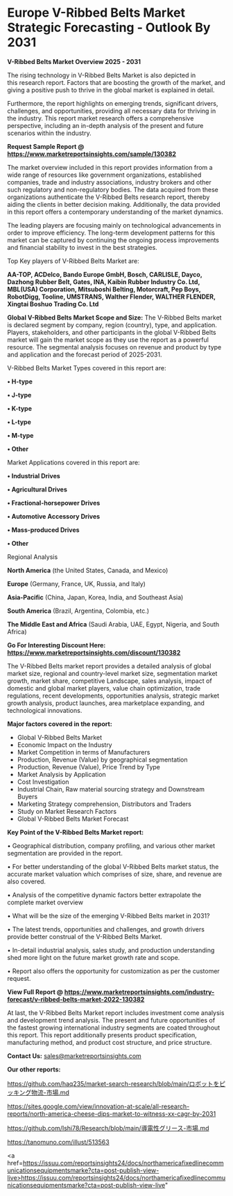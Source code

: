 # Europe V-Ribbed Belts Market Strategic Forecasting - Outlook By 2031

<Strong> V-Ribbed Belts Market Overview 2025 - 2031</strong>

The rising technology in V-Ribbed Belts Market is also depicted in this research report. Factors that are boosting the growth of the market, and giving a positive push to thrive in the global market is explained in detail.

Furthermore, the report highlights on emerging trends, significant drivers, challenges, and opportunities, providing all necessary data for thriving in the industry. This report market research offers a comprehensive perspective, including an in-depth analysis of the present and future scenarios within the industry.

<strong>Request Sample Report @ <a href=https://www.marketreportsinsights.com/sample/130382>https://www.marketreportsinsights.com/sample/130382</a></strong>

The market overview included in this report provides information from a wide range of resources like government organizations, established companies, trade and industry associations, industry brokers and other such regulatory and non-regulatory bodies. The data acquired from these organizations authenticate the V-Ribbed Belts research report, thereby aiding the clients in better decision making. Additionally, the data provided in this report offers a contemporary understanding of the market dynamics.

The leading players are focusing mainly on technological advancements in order to improve efficiency. The long-term development patterns for this market can be captured by continuing the ongoing process improvements and financial stability to invest in the best strategies.

Top Key players of V-Ribbed Belts Market are:

<strong>AA-TOP, ACDelco, Bando Europe GmbH, Bosch, CARLISLE, Dayco, Dazhong Rubber Belt, Gates, INA, Kaibin Rubber Industry Co. Ltd, MBL(USA) Corporation, Mitsuboshi Belting, Motorcraft, Pep Boys, RobotDigg, Tooline, UMSTRANS, Walther Flender, WALTHER FLENDER, Xingtai Boshuo Trading Co. Ltd</strong>

<strong><b>Global V-Ribbed Belts Market Scope and Size:</b></strong>
The V-Ribbed Belts market is declared segment by company, region (country), type, and application. Players, stakeholders, and other participants in the global V-Ribbed Belts market will gain the market scope as they use the report as a powerful resource. The segmental analysis focuses on revenue and product by type and application and the forecast period of 2025-2031.

V-Ribbed Belts Market Types covered in this report are:

<strong>• H-type

• J-type

• K-type

• L-type

• M-type

• Other</strong>

Market Applications covered in this report are:

<strong>• Industrial Drives

• Agricultural Drives

• Fractional-horsepower Drives

• Automotive Accessory Drives

• Mass-produced Drives

• Other</strong> 

Regional Analysis

<strong>North America</strong> (the United States, Canada, and Mexico)

<strong>Europe</strong> (Germany, France, UK, Russia, and Italy)

<strong>Asia-Pacific</strong> (China, Japan, Korea, India, and Southeast Asia)

<strong>South America</strong> (Brazil, Argentina, Colombia, etc.)

<strong>The Middle East and Africa</strong> (Saudi Arabia, UAE, Egypt, Nigeria, and South Africa)

<strong>Go For Interesting Discount Here: <a href=https://www.marketreportsinsights.com/discount/130382>https://www.marketreportsinsights.com/discount/130382</a></strong>

The V-Ribbed Belts market report provides a detailed analysis of global market size, regional and country-level market size, segmentation market growth, market share, competitive Landscape, sales analysis, impact of domestic and global market players, value chain optimization, trade regulations, recent developments, opportunities analysis, strategic market growth analysis, product launches, area marketplace expanding, and technological innovations.

<strong><b>Major factors covered in the report:</b></strong>
<ul>
  <li>Global V-Ribbed Belts Market </li>
  <li>Economic Impact on the Industry</li>
  <li>Market Competition in terms of Manufacturers</li>
  <li>Production, Revenue (Value) by geographical segmentation</li>
  <li>Production, Revenue (Value), Price Trend by Type</li>
  <li>Market Analysis by Application</li>
  <li>Cost Investigation</li>
  <li>Industrial Chain, Raw material sourcing strategy and Downstream Buyers</li>
  <li>Marketing Strategy comprehension, Distributors and Traders</li>
  <li>Study on Market Research Factors</li>
  <li>Global V-Ribbed Belts Market Forecast</li>
</ul>

<strong><b>Key Point of the V-Ribbed Belts Market report:</b></strong>

• Geographical distribution, company profiling, and various other market segmentation are provided in the report.

• For better understanding of the global V-Ribbed Belts market status, the accurate market valuation which comprises of size, share, and revenue are also covered.

• Analysis of the competitive dynamic factors better extrapolate the complete market overview

• What will be the size of the emerging V-Ribbed Belts market in 2031?

• The latest trends, opportunities and challenges, and growth drivers provide better construal of the V-Ribbed Belts Market.

• In-detail industrial analysis, sales study, and production understanding shed more light on the future market growth rate and scope.

• Report also offers the opportunity for customization as per the customer request.

<strong><b>View Full Report @ <a href=https://www.marketreportsinsights.com/industry-forecast/v-ribbed-belts-market-2022-130382>https://www.marketreportsinsights.com/industry-forecast/v-ribbed-belts-market-2022-130382</a></b></strong>


At last, the V-Ribbed Belts Market report includes investment come analysis and development trend analysis. The present and future opportunities of the fastest growing international industry segments are coated throughout this report. This report additionally presents product specification, manufacturing method, and product cost structure, and price structure.

<strong>Contact Us:</strong>
sales@marketreportsinsights.com

<strong>Our other reports:</strong>

<a href=https://github.com/haq235/market-search-research/blob/main/ロボットをピッキング物流-市場.md>https://github.com/haq235/market-search-research/blob/main/ロボットをピッキング物流-市場.md</a>

<a href=https://sites.google.com/view/innovation-at-scale/all-research-reports/north-america-cheese-dips-market-to-witness-xx-cagr-by-2031>https://sites.google.com/view/innovation-at-scale/all-research-reports/north-america-cheese-dips-market-to-witness-xx-cagr-by-2031</a>

<a href=https://github.com/Ishi78/Research/blob/main/導電性グリース-市場.md>https://github.com/Ishi78/Research/blob/main/導電性グリース-市場.md</a>

<a href=https://tanomuno.com/illust/513563>https://tanomuno.com/illust/513563</a>

<a href=https://issuu.com/reportsinsights24/docs/northamericafixedlinecommunicationsequipmentsmarke?cta=post-publish-view-live>https://issuu.com/reportsinsights24/docs/northamericafixedlinecommunicationsequipmentsmarke?cta=post-publish-view-live</a>"
